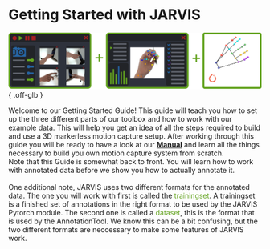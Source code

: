 # Getting Started with JARVIS

![Jarvis Banner Getting Started](../assets/images/index/overview_wo_text.png){ .off-glb }

Welcome to our Getting Started Guide! This guide will teach you how to set up the three different parts of our toolbox and how to work with our example data. This will help you get an idea of all the steps required to build and use a 3D markerless motion capture setup. After working through this guide you will be ready to have a look at our **[Manual](/manual)** and learn all the things necessary to build you own motion capture system from scratch.<br>
Note that this Guide is somewhat back to front. You will learn how to work with annotated data before we show you how to actually annotate it.<br>
<br>
One additional note, JARVIS uses two different formats for the annotated data. The one you will work with first is called the <span style="color:#63a31f">trainingset</span>. A trainingset is a finished set of annotations in the right format to be used by the JARVIS Pytorch module. The second one is called a <span style="color:#63a31f">dataset</span>, this is the format that is used by the AnnotationTool. We know this can be a bit confusing, but the two different formats are neccessary to make some features of JARVIS work.

